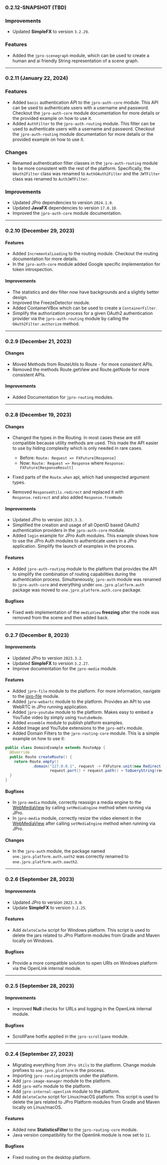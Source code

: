 ### 0.2.12-SNAPSHOT (TBD)

### Improvements
* Updated **SimpleFX** to version `3.2.29`.

### Features
* Added the `jpro-scenegraph` module, which can be used to create a human and ai friendly 
  String representation of a scene graph.

----------------------
### 0.2.11 (January 22, 2024)

### Features
* Added `basic` authentication API to the `jpro-auth-core` module. This API can be used to authenticate users
  with a username and password. Checkout the `jpro-auth-core` module documentation for more details or the provided
  example on how to use it.
* Added `AuthFilter` to the `jpro-auth-routing` module. This filter can be used to authenticate users with a 
  username and password. Checkout the `jpro-auth-routing` module documentation for more details or the provided
  example on how to use it.

### Changes
* Renamed authentication filter classes in the `jpro-auth-routing` module to be more consistent with the rest of the
  platform. Specifically, the `OAuth2Filter` class was renamed to `AuthOAuth2Filter` and the `JWTFilter` class was
  renamed to `AuthJWTFilter`.

### Improvements
* Updated JPro dependencies to version `2024.1.0`.
* Updated **JavaFX** dependencies to version `17.0.10`.
* Improved the `jpro-auth-core` module documentation.

----------------------
### 0.2.10 (December 29, 2023)

#### Features
* Added `IncrementalLoading` to the routing module. Checkout the routing documentation for more details.
* In the `jpro-auth-core` module added Google specific implementation for token introspection.

#### Improvements
* The statistics and dev filter now have backgrounds and a slightly better design.
* Improved the FreezeDetector module.
* Added ContainerVBox which can be used to create a `ContainerFilter`.
* Simplify the authorization process for a given OAuth2 authentication provider via the `jpro-auth-routing` module
by calling the `OAuth2Filter.authorize` method.

----------------------
### 0.2.9 (December 21, 2023)

#### Changes
* Moved Methods from RouteUtils to Route - for more consistent APIs.
* Removed the methods Route.getView and Route.getNode for more consistent APIs.

#### Improvements
* Added Documentation for `jpro-routing` modules.

----------------------
### 0.2.8 (December 19, 2023)

#### Changes
* Changed the types in the Routing. In most cases these are still compatible because utility methods are used.
  This made the API easier to use by hiding complexity which is only needed in rare cases. 
  - Before: `Route: Request => FXFuture[Response]`
  - Now: `Route: Request => Response` where `Response: FXFuture[ResponseResult]`

* Fixed parts of the `Route.when` api, which had unexpected argument types.
* Removed `ResponseUtils.redirect` and replaced it with `Response.redirect` and also added `Response.fromNode`

#### Improvements
* Updated JPro to version `2023.3.3`.
* Simplified the creation and usage of all OpenID based OAuth2 authentication providers in the `jpro-auth-core` module.
* Added `login` example for JPro Auth modules. This example shows how to use the JPro Auth modules to authenticate
  users in a JPro application. Simplify the launch of examples in the process.

#### Features
* Added `jpro-auth-routing` module to the platform that provides the API to simplify the combination of  routing 
  capabilities during the authentication process. Simultaneously, `jpro-auth` module was renamed to `jpro-auth-core`
  and everything under `one.jpro.platform.auth` package was moved to `one.jpro.platform.auth.core` package.

#### Bugfixes
* Fixed web implementation of the `mediaView` **freezing** after the node was removed from the scene and then added 
  back.

----------------------
### 0.2.7 (December 8, 2023)

#### Improvements
* Updated JPro to version `2023.3.2`.
* Updated **SimpleFX** to version `3.2.27`.
* Improve documentation for the `jpro-media` module.

#### Features
* Added `jpro-file` module to the platform. For more information, navigate to the 
  [jpro-file](https://github.com/JPro-one/JPro-Platform/tree/main/jpro-file#readme) module.
* Added `jpro-webartc` module to the platform. Provides an API to use WebRTC in JPro running application.
* Added `jpro-youtube` module to the platform. Makes easy to embed a YouTube video by simply using `YoutubeNode`.
* Added `ensemble` module to publish platform examples.
* Added Image and YouTube extensions to the `jpro-mdfx` module.
* Added Domain Filters to the `jpro-routing-core` module. This is a simple example on how to use it:

```java
public class DomainExample extends RouteApp {
  @Override
  public Route createRoute() {
    return Route.empty()
            .domain("127.0.0.1", request -> FXFuture.unit(new Redirect("http://localhost:" +
                    request.port() + request.path() + toQueryString(request.queryParameters()))));
  }
}
```

#### Bugfixes
* In `jpro-media` module, correctly reassign a media engine to the 
  [WebMediaView](https://github.com/JPro-one/JPro-Platform/blob/main/jpro-media/src/main/java/one/jpro/platform/media/WebMediaView.java) 
  by calling `setMediaEngine` method when running via JPro.
* In `jpro-media` module, correctly resize the video element in the
  [WebMediaView](https://github.com/JPro-one/JPro-Platform/blob/main/jpro-media/src/main/java/one/jpro/platform/media/WebMediaView.java)
  after calling `setMediaEngine` method when running via JPro.

#### Changes
* In the `jpro-auth` module, the package named `one.jpro.platform.auth.oath2` was correctly renamed to 
`one.jpro.platform.auth.oauth2`.

----------------------
### 0.2.6 (September 28, 2023)

#### Improvements
* Updated JPro to version `2023.3.0`.
* Update **SimpleFX** to version `3.2.25`.

#### Features
* Add `deleteCache` script for Windows platform. This script is used to delete the jars related to JPro Platform
  modules from Gradle and Maven locally on Windows.

#### Bugfixes
* Provide a more compatible solution to open URls on Windows platform via the OpenLink internal module.

----------------------
### 0.2.5 (September 28, 2023)

#### Improvements
* Improved **Null** checks for URLs and logging in the OpenLink internal module.

#### Bugfixes
* ScrollPane hotfix applied in the `jpro-scrollpane` module.

----------------------
### 0.2.4 (September 27, 2023)

* Migrating everything from `JPro Utils` to the platform. Change module prefixes to `one.jpro.platform` 
  in the process.
* Importing `jpro-routing` projects under the platform.
* Add `jpro-image-manager` module to the platform.
* Add `jpro-mdfx` module to the platform.
* Add `jpro-internal-openlink` module to the platform.
* Add `deleteCache` script for Linux/macOS platform. This script is used to delete the jars related to JPro Platform
  modules from Gradle and Maven locally on Linux/macOS.

#### Features
* Added new **StatisticsFilter** to the `jpro-routing-core` module.
* Java version compatibility for the Openlink module is now set to `11`.

#### Bugfixes
* Fixed routing on the desktop platform.